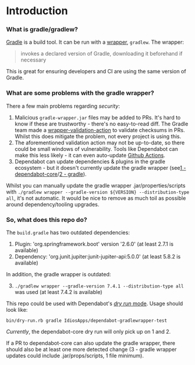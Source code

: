 # Introduction

### What is gradle/gradlew?
[Gradle](https://docs.gradle.org/current/userguide/userguide.html) is a build tool. It can be run with a [wrapper](https://docs.gradle.org/current/userguide/gradle_wrapper.html), `gradlew`. The wrapper:
> invokes a declared version of Gradle, downloading it beforehand if necessary

This is great for ensuring developers and CI are using the same version of Gradle.

### What are some problems with the gradle wrapper?
There a few main problems regarding *security*:
1. Malicious `gradle-wrapper.jar` files may be added to PRs. It's hard to know if these are trustworthy - there's no easy-to-read diff. The Gradle team made a [wrapper-validation-action](https://github.com/gradle/wrapper-validation-action) to validate checksums in PRs. Whilst this does mitigate the problem, not every project is using this.
2. The aforementioned validation action may not be up-to-date, so there could be small windows of vulnerability. Tools like Dependabot can make this less likely - it can even auto-update [Github Actions](https://github.com/gradle/wrapper-validation-action/pull/58).
3. Dependabot can update dependencies & plugins in the gradle ecosystem - but it doesn't currently update the gradle wrapper (see[1 - dependabot-core](https://github.com/dependabot/dependabot-core/issues/2223)/[2 - gradle](https://github.com/gradle/gradle/issues/20438)).

Whilst you can manually update the gradle wrapper .jar/properties/scripts with `./gradlew wrapper --gradle-version ${VERSION} --distribution-type all`, it's not automatic.
It would be nice to remove as much toil as possible around dependency/tooling upgrades.

### So, what does this repo do?

The `build.gradle` has two outdated dependencies:

1. Plugin: 'org.springframework.boot' version '2.6.0' (at least 2.7.1 is available)
2. Dependency: 'org.junit.jupiter:junit-jupiter-api:5.0.0' (at least 5.8.2 is available)

In addition, the gradle wrapper is outdated:

3. `./gradlew wrapper --gradle-version 7.4.1 --distribution-type all` was used (at least 7.4.2 is available)

This repo could be used with Dependabot's [_dry run_ mode](https://github.com/dependabot/dependabot-core#dry-run-script). Usage should look like:
```shell
bin/dry-run.rb gradle IdiosApps/dependabot-gradlewrapper-test
```

*Currently*, the dependabot-core dry run will  only pick up on 1 and 2.

If a PR to dependabot-core can also update the gradle wrapper, there should also be at least one more detected change (3 - gradle wrapper updates could include .jar/props/scripts, 1 file minimum).

